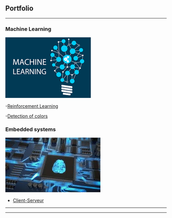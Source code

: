## Portfolio

---

### Machine Learning
<img src="images/machine.png?raw=true"/>

-[Reinforcement Learning](https://github.com/Ardouz11/Reinforcement_learning)

-[Detection of colors ](https://github.com/Ardouz11/detection_color)



### Embedded systems
<img src="images/embedded.jpeg?raw=true"/>

- [Client-Serveur](https://github.com/Ardouz11/Client-Serveur)

---




---

<!-- Remove above link if you don't want to attibute -->
